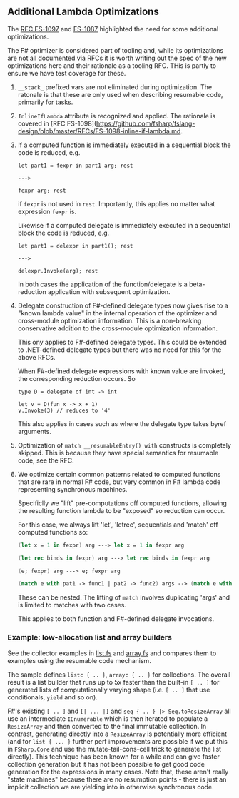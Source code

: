 
## Additional Lambda Optimizations

The [RFC FS-1097](https://github.com/fsharp/fslang-design/blob/master/RFCs/FS-1097-task-builder.md)
and [FS-1087](https://github.com/fsharp/fslang-design/blob/master/RFCs/FS-1087-resumable-code.md)
highlighted the need for some additional optimizations.

The F# optimizer is considered part of tooling and, while its optimizations are not all documented via RFCs
it is worth writing out the spec of the new optimizations here and their rationale as a tooling RFC. THis
is partly to ensure we have test coverage for these.


1. `__stack_` prefixed vars are not eliminated during optimization. The ratonale is that these
   are only used when describing resumable code, primarily for tasks.

2. `InlineIfLambda` attribute is recognized and applied.  The rationale is covered in
   [RFC FS-1098](https://github.com/fsharp/fslang-design/blob/master/RFCs/FS-1098-inline-if-lambda.md.
   
3. If a computed function is immediately executed in a sequential block the code is reduced, e.g.

       let part1 = fexpr in part1 arg; rest

       --->  
       
       fexpr arg; rest
      
   if `fexpr` is not used in `rest`. Importantly, this applies no matter what expression `fexpr` is.  

   Likewise if a computed delegate is immediately executed in a sequential block the code is reduced, e.g.

       let part1 = delexpr in part1(); rest
      
       --->  
       
       delexpr.Invoke(arg); rest
      
   In both cases the application of the function/delegate is a beta-reduction application with subsequent optimization.
   
   
4. Delegate construction of F#-defined delegate types now gives rise to a "known lambda value" in the internal operation of the optimizer and cross-module
   optimization information.   This is a non-breaking conservative addition to the cross-module optimization information.
   
   This ony applies to F#-defined delegate types.  This could be extended to .NET-defined delegate types but there was no need for this for the
   above RFCs.
   
   When F#-defined delegate expressions with known value are invoked, the corresponding reduction occurs.  So
   
       type D = delegate of int -> int
       
       let v = D(fun x -> x + 1)
       v.Invoke(3) // reduces to '4'
       
   This also applies in cases such as where the delegate type takes byref arguments.
   
   
5. Optimization of `match __resumableEntry() with` constructs is completely skipped.  This is because they have special semantics for resumable code, see the RFC.

6. We optimize certain common patterns related to computed functions that are rare in normal F# code,
   but very common in F# lambda code representing synchronous machines.
   
   Specificlly we "lift" pre-computations off computed functions, allowing the resulting function lambda to be "exposed" so reduction can
   occur.
   
   For this case, we always lift 'let', 'letrec', sequentials and 'match' off computed functions so:

   ```fsharp
   (let x = 1 in fexpr) arg ---> let x = 1 in fexpr arg 
   
   (let rec binds in fexpr) arg ---> let rec binds in fexpr arg 
   
   (e; fexpr) arg ---> e; fexpr arg 
   
   (match e with pat1 -> func1 | pat2 -> func2) args --> (match e with pat1 -> func1 args | pat2 -> func2 args)
   ```
   
   These can be nested.  The lifting of `match` involves duplicating 'args' and is limited to matches with two cases.
   
   This applies to both function and F#-defined delegate invocations.
   
   
### Example: low-allocation list and array builders

See the collector examples in [list.fs](https://github.com/dotnet/fsharp/blob/feature/tasks/tests/fsharp/perf/tasks/FS/list.fs)
and [array.fs](https://github.com/dotnet/fsharp/blob/feature/tasks/tests/fsharp/perf/tasks/FS/array.fs) and compares them to examples
using the resumable code mechanism.

The sample defines  `listc { .. }`, `arrayc { .. }` for collections.
The overall result is a list builder that runs up to 5x faster than the built-in `[ .. ]` for generated lists of
computationally varying shape (i.e. `[ .. ]` that use conditionals, `yield` and so on).

F#'s existing `[ .. ]` and `[| ... |]` and `seq { .. } |> Seq.toResizeArray` all use an intermediate `IEnumerable` which is then iterated to populate a `ResizeArray` and then converted to the final immutable collection. In contrast, generating directly into a `ResizeArray` is potentially more efficient (and for `list { ... }` further perf improvements are possible if we put this in `FSharp.Core` and use the mutate-tail-cons-cell trick to generate the list directly). This technique has been known for a while and can give faster collection generation but it has not been possible to get good code generation for the expressions in many cases. Note that, these aren't really "state machines" because there are no resumption points - there is just an implicit collection we are yielding into in otherwise synchronous code.
